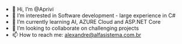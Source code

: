 - 👋 Hi, I’m @Aprivi
- 👀 I’m interested in Software development - large experience in C# 
- 🌱 I’m currently learning AI, AZURE Cloud and ASP.NET Core  
- 💞️ I’m looking to collaborate on challenging projects
- 📫 How to reach me: alexandre@alfasistema.com.br

<!---
Aprivi/Aprivi is a ✨ special ✨ repository because its `README.md` (this file) appears on your GitHub profile.
You can click the Preview link to take a look at your changes.
--->
